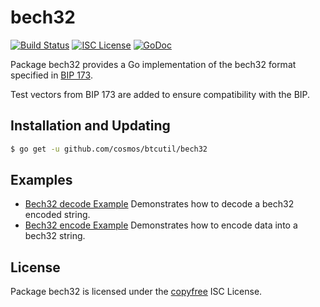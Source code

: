 # bech32

[![Build Status](http://img.shields.io/travis/cosmos/btcutil.svg)](https://travis-ci.org/cosmos/btcutil)
[![ISC License](http://img.shields.io/badge/license-ISC-blue.svg)](http://copyfree.org)
[![GoDoc](https://godoc.org/github.com/cosmos/btcutil/bech32?status.png)](http://godoc.org/github.com/cosmos/btcutil/bech32)

Package bech32 provides a Go implementation of the bech32 format specified in
[BIP 173](https://github.com/bitcoin/bips/blob/master/bip-0173.mediawiki).

Test vectors from BIP 173 are added to ensure compatibility with the BIP.

## Installation and Updating

```bash
$ go get -u github.com/cosmos/btcutil/bech32
```

## Examples

- [Bech32 decode Example](http://godoc.org/github.com/cosmos/btcutil/bech32#example-Bech32Decode)
  Demonstrates how to decode a bech32 encoded string.
- [Bech32 encode Example](http://godoc.org/github.com/cosmos/btcutil/bech32#example-BechEncode)
  Demonstrates how to encode data into a bech32 string.

## License

Package bech32 is licensed under the [copyfree](http://copyfree.org) ISC
License.
